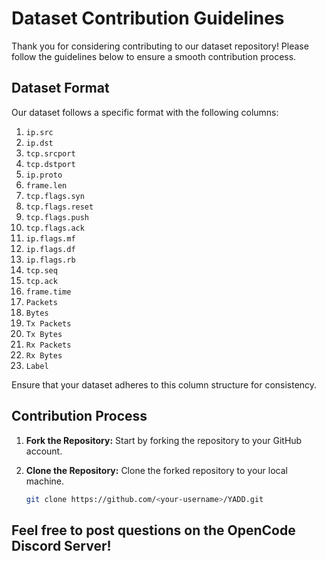 # Dataset Contribution Guidelines

Thank you for considering contributing to our dataset repository! Please follow the guidelines below to ensure a smooth contribution process.

## Dataset Format

Our dataset follows a specific format with the following columns:

1. `ip.src`
2. `ip.dst`
3. `tcp.srcport`
4. `tcp.dstport`
5. `ip.proto`
6. `frame.len`
7. `tcp.flags.syn`
8. `tcp.flags.reset`
9. `tcp.flags.push`
10. `tcp.flags.ack`
11. `ip.flags.mf`
12. `ip.flags.df`
13. `ip.flags.rb`
14. `tcp.seq`
15. `tcp.ack`
16. `frame.time`
17. `Packets`
18. `Bytes`
19. `Tx Packets`
20. `Tx Bytes`
21. `Rx Packets`
22. `Rx Bytes`
23. `Label`

Ensure that your dataset adheres to this column structure for consistency.

## Contribution Process

1. **Fork the Repository:** Start by forking the repository to your GitHub account.

2. **Clone the Repository:** Clone the forked repository to your local machine.

   ```bash
   git clone https://github.com/<your-username>/YADD.git

## Feel free to post questions on the OpenCode Discord Server!


